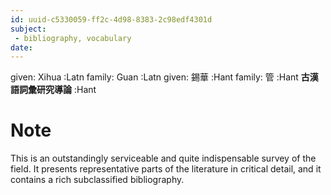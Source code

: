 ```yaml
---
id: uuid-c5330059-ff2c-4d98-8383-2c98edf4301d
subject: 
 - bibliography, vocabulary
date: 
---
```


given: Xihua :Latn
family: Guan :Latn
given: 錫華 :Hant
family: 管 :Hant
**古漢語詞彙研究導論** :Hant
# Note
This is an outstandingly serviceable and quite indispensable survey of the field. It presents representative parts of the literature in critical detail, and it contains a rich subclassified bibliography. 
